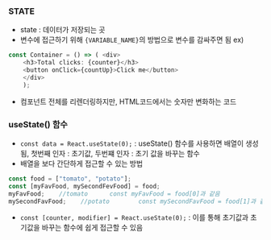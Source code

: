 ### STATE
- state : 데이터가 저장되는 곳
- 변수에 접근하기 위해 `{VARIABLE_NAME}`의 방법으로 변수를 감싸주면 됨
ex)
```javascript
const Container = () => ( <div>
    <h3>Total clicks: {counter}</h3>
    <button onClick={countUp}>Click me</button>
    </div>
    );
```
- 컴포넌트 전체를 리렌더링하지만, HTML코드에서는 숫자만 변화하는 코드

### useState() 함수
- `const data = React.useState(0);` : useState() 함수를 사용하면 배열이 생성됨, 첫번째 인자 : 초기값, 두번쨰 인자 : 초기 값을 바꾸는 함수
- 배열을 보다 간단하게 접근할 수 있는 방법
```javascript
const food = ["tomato", "potato"];
const [myFavFood, mySecondFevFood] = food;
myFavFood;    //tomato      const myFavFood = food[0]과 같음
mySecondFavFood;    //potato        const mySecondFavFood = food[1]과 같음
``` 
- `const [counter, modifier] = React.useState(0);` : 이를 통해 초기값과 초기값을 바꾸는 함수에 쉽게 접근할 수 있음